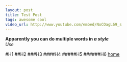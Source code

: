 ```yaml
---
layout: post
title: Test Post
tags: awesome cool
video_url: http://www.youtube.com/embed/NoCOagL69_s
---
```


**Apparently you can do multiple words in _a style_**
<br>
_Use_

#H1
##H2
###H3
####H4
#####H5
######H6
[home](http://www.chrisaherrmann.com)

